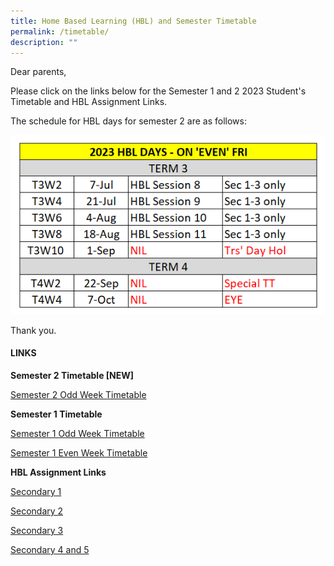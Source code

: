 ```yaml
---
title: Home Based Learning (HBL) and Semester Timetable
permalink: /timetable/
description: ""
---
```

Dear parents,

Please click on the links below for the Semester 1 and 2 2023 Student's Timetable and HBL Assignment Links.

The schedule for HBL days for semester  2 are as follows:

![](/images/HBL/semester2%202023%20hbl.PNG)

Thank you.

#### **LINKS**

**Semester  2 Timetable [NEW]**

[Semester 2 Odd Week Timetable](/files/Timetable/2023%20sem%202%20timetable%20oddweek.pdf)

**Semester 1 Timetable**

[Semester 1 Odd Week Timetable](/files/Timetable/2023-Sem-1-Timetable-Odd-Week-with-SRP-caa-13-Jan.pdf)

[Semester 1 Even Week Timetable](/files/Timetable/2023-Sem-1-Timetable-Even-Week-with-SRP-caa-13-Jan.pdf)

**HBL Assignment Links**

[Secondary 1](https://tinyurl.com/MSS2023Sec1HBLCCP-StudentView)

[Secondary 2](https://tinyurl.com/MSS2023Sec2HBLCCP-StudentView)

[Secondary 3](https://tinyurl.com/MSS2023Sec3HBLCCP-StudentView)

[Secondary 4 and 5](https://tinyurl.com/MSS2023Sec45HBLCCP-StudentView)